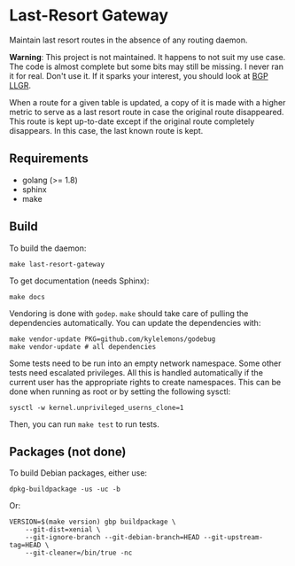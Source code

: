 # Last-Resort Gateway

Maintain last resort routes in the absence of any routing daemon.

**Warning**: This project is not maintained. It happens to not suit my
use case. The code is almost complete but some bits may still be
missing. I never ran it for real. Don't use it. If it sparks your
interest, you should look at [BGP
LLGR](https://tools.ietf.org/html/draft-uttaro-idr-bgp-persistence-03).

When a route for a given table is updated, a copy of it is made with a
higher metric to serve as a last resort route in case the original
route disappeared. This route is kept up-to-date except if the
original route completely disappears. In this case, the last known
route is kept.

## Requirements

 - golang (>= 1.8)
 - sphinx
 - make

## Build

To build the daemon:

    make last-resort-gateway

To get documentation (needs Sphinx):

    make docs

Vendoring is done with `godep`. `make` should take care of pulling the
dependencies automatically. You can update the dependencies with:

    make vendor-update PKG=github.com/kylelemons/godebug
    make vendor-update # all dependencies

Some tests need to be run into an empty network namespace. Some other
tests need escalated privileges. All this is handled automatically if
the current user has the appropriate rights to create namespaces. This
can be done when running as root or by setting the following sysctl:

    sysctl -w kernel.unprivileged_userns_clone=1

Then, you can run `make test` to run tests.

## Packages (not done)

To build Debian packages, either use:

    dpkg-buildpackage -us -uc -b

Or:

    VERSION=$(make version) gbp buildpackage \
        --git-dist=xenial \
        --git-ignore-branch --git-debian-branch=HEAD --git-upstream-tag=HEAD \
        --git-cleaner=/bin/true -nc
